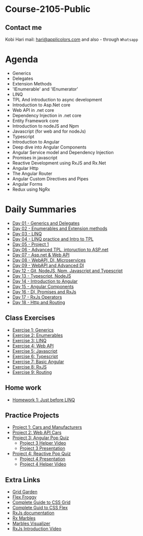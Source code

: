 # Course-2105-Public
## Contact me
Kobi Hari
mail: hari@applicolors.com
and also - through `Whatsapp`

# Agenda
* Generics
* Delegates
* Extension Methods
* 'IEnumerable' and 'IEnumerator'
* LINQ
* TPL And introduction to async development
* Introduction to Asp.Net core
* Web API in .net core
* Dependency Injection in .net core
* Entity Framework core
* Introduction to nodeJS and Npm
* Javascript (for web and for nodeJs)
* Typescript
* Introduction to Angular
* Deep dive into Angular Components
* Angular Service model and Dependency Injection
* Promises in javascript
* Reactive Development using RxJS and Rx.Net
* Angular Http
* The Angular Router
* Angular Custom Directives and Pipes
* Angular Forms
* Redux using NgRx

# Daily Summaries
* [Day 01 - Generics and Delegates](https://github.com/kobi2294/Course-2105-Public/wiki/Day-01-Generics-and-Delegates)
* [Day 02 - Enumerables and Extension methods](https://github.com/kobi2294/Course-2105-Public/wiki/Day-02---Enumerables-and-Extension-methods)
* [Day 03 - LINQ](https://github.com/kobi2294/Course-2105-Public/wiki/Day-03---LINQ)
* [Day 04 - LINQ practice and Intro to TPL](https://github.com/kobi2294/Course-2105-Public/wiki/Day-04---LINQ-Practive-and-Intro-to-TPL)
* [Day 05 - Project 1](https://github.com/kobi2294/Course-2105-Public/wiki/Day-05---LINQ-project)
* [Day 06 - Advanced TPL, intoruction to ASP.net](https://github.com/kobi2294/Course-2105-Public/wiki/Day-06---Advanced-TPL,-Intro-to-asp.net)
* [Day 07 - Asp.net & Web API](https://github.com/kobi2294/Course-2105-Public/wiki/Day-07---Asp.net-&-Web-API)
* [Day 08 - WebAPI, DI, Microservices](https://github.com/kobi2294/Course-2105-Public/wiki/Day-08---More-WebAPI,-Dependency-Injection-and-Microsevices)
* [Day 09 - WebAPI and Advanced DI](https://github.com/kobi2294/Course-2105-Public/wiki/Day-09---More-Web-API,-Dependency-Injection)
* [Day 12 - Git, NodeJS, Npm, Javascript and Typescript](https://github.com/kobi2294/Course-2105-Public/wiki/Day-12---Javascript,-Node-JS)
* [Day 13 - Typescript, NodeJS](https://github.com/kobi2294/Course-2105-Public/wiki/Day-13---Typescript-and-NodeJS)
* [Day 14 - Introduction to Angular](https://github.com/kobi2294/Course-2105-Public/wiki/Day-14---Angular-CLI,-App-&-Components)
* [Day 15 - Angular Components](https://github.com/kobi2294/Course-2105-Public/wiki/Day-15---Angular-Components-in-depth)
* [Day 16 - DI, Promises and RxJs](https://github.com/kobi2294/Course-2105-Public/wiki/Day-16---DI-Promises-and-RxJs)
* [Day 17 - RxJs Operators](https://github.com/kobi2294/Course-2105-Public/wiki/Day-17---RxJS-Operators)
* [Day 18 - Http and Routing](https://github.com/kobi2294/Course-2105-Public/wiki/Day-18-Http-and-Routing)

## Class Exercises
- [Exercise 1: Generics](https://github.com/kobi2294/Course-2105-Public/wiki/Exercise-1---Generics)
- [Exercise 2: Enumerables](https://github.com/kobi2294/Course-2105-Public/wiki/Exercise-2-Enumerables)
- [Exercise 3: LINQ](https://github.com/kobi2294/Course-2105-Public/wiki/Exercise-3---LINQ)
- [Exercise 4: Web API](https://github.com/kobi2294/Course-2105-Public/wiki/Exercise-4---Web-API)
- [Exercise 5: Javascript](https://github.com/kobi2294/Course-2105-Public/wiki/Exercise-5--Fun-with-JS)
- [Exercise 6: Typescript](https://github.com/kobi2294/Course-2105-Public/wiki/Exercise-6--Fun-with-Typescript)
- [Exercise 7: Basic Angular](https://github.com/kobi2294/Course-2105-Public/wiki/Exercise-7-Angular-Single-Component)
- [Exercise 8: RxJS](https://github.com/kobi2294/Course-2105-Public/wiki/Exercise-8---RxJS)
- [Exercise 9: Routing](https://github.com/kobi2294/Course-2105-Public/wiki/Exercise-9---Routing-in-Angular)

## Home work
- [Homework 1: Just before LINQ](https://github.com/kobi2294/Course-2105-Public/wiki/Homework-1---Before-LINQ)

## Practice Projects
- [Project 1: Cars and Manufacturers](https://github.com/kobi2294/Course-2105-Public/wiki/Project-1---Cars-and-Manufacturers)
- [Project 2: Web API Cars](https://github.com/kobi2294/Course-2105-Public/wiki/Project-2---Cars-and-Manufacturers---Online)
- [Project 3: Angular Pop Quiz](https://github.com/kobi2294/Course-2105-Public/wiki/Project-3-Pop-Quiz-in-Angular)
    * [Project 3 Helper Video](https://www.dropbox.com/s/8ybqibl7geul9bm/Solution.mp4?dl=0)
    * [Project 3 Presentation](https://www.dropbox.com/s/rkhx8ge3lj5um6t/Description.pptx?dl=0)
- [Project 4: Reactive Pop Quiz]()
    * [Project 4 Presentation](https://www.dropbox.com/s/n9pawcvycxv03sx/Description.pptx?dl=0)
    * [Project 4 Helper Video](https://www.dropbox.com/s/eba2hohp9z7fzkh/Solution.mp4?dl=0)


## Extra Links
- [Grid Garden](https://cssgridgarden.com/)
- [Flex Froggy](https://flexboxfroggy.com/)
- [Complete Guide to CSS Grid](https://css-tricks.com/snippets/css/complete-guide-grid/)
- [Complete Guid to CSS Flex](https://css-tricks.com/snippets/css/a-guide-to-flexbox/)
- [RxJs documentation](https://rxjs.dev/)
- [Rx Marbles](https://rxmarbles.com/)
- [Marbles Visualizer](https://rxviz.com/)
- [RxJs Introduction Video](https://www.dropbox.com/s/05vsshf61oh5p1y/Reactive%20X.mp4?dl=0)




